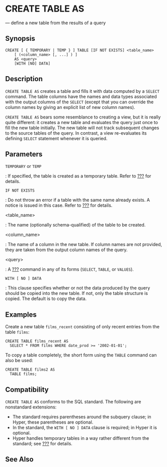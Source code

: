 # CREATE TABLE AS

— define a new table from the results of a query

## Synopsis

```sql_template
CREATE [ { TEMPORARY | TEMP } ] TABLE [IF NOT EXISTS] <table_name>
    [ (<column_name> [, ...] ) ]
    AS <query>
    [WITH [NO] DATA]
```

## Description

`CREATE TABLE AS` creates a table and fills it with data computed by a
`SELECT` command. The table columns have the names and data types
associated with the output columns of the `SELECT` (except that you can
override the column names by giving an explicit list of new column
names).

`CREATE TABLE AS` bears some resemblance to creating a view, but it is
really quite different: it creates a new table and evaluates the query
just once to fill the new table initially. The new table will not track
subsequent changes to the source tables of the query. In contrast, a
view re-evaluates its defining `SELECT` statement whenever it is
queried.

## Parameters

`TEMPORARY` or `TEMP`

:   If specified, the table is created as a temporary table. Refer to
    [???](#sql-createtable) for details.

`IF NOT EXISTS`

:   Do not throw an error if a table with the same name already exists.
    A notice is issued in this case. Refer to [???](#sql-createtable)
    for details.

\<table_name\>

:   The name (optionally schema-qualified) of the table to be created.

\<column_name\>

:   The name of a column in the new table. If column names are not
    provided, they are taken from the output column names of the query.

\<query\>

:   A [???](#sql-select) command in any of its forms (`SELECT`, `TABLE`,
    or `VALUES`).

`WITH [ NO ] DATA`

:   This clause specifies whether or not the data produced by the query
    should be copied into the new table. If not, only the table
    structure is copied. The default is to copy the data.

## Examples

Create a new table `films_recent` consisting of only recent entries from
the table `films`:

    CREATE TABLE films_recent AS
      SELECT * FROM films WHERE date_prod >= '2002-01-01';

To copy a table completely, the short form using the `TABLE` command can
also be used:

    CREATE TABLE films2 AS
      TABLE films;

## Compatibility

`CREATE TABLE AS` conforms to the SQL standard. The following are
nonstandard extensions:

-   The standard requires parentheses around the subquery clause; in
    Hyper, these parentheses are optional.
-   In the standard, the `WITH [ NO ] DATA` clause is required; in Hyper
    it is optional.
-   Hyper handles temporary tables in a way rather different from the
    standard; see [???](#sql-createtable) for details.

## See Also
